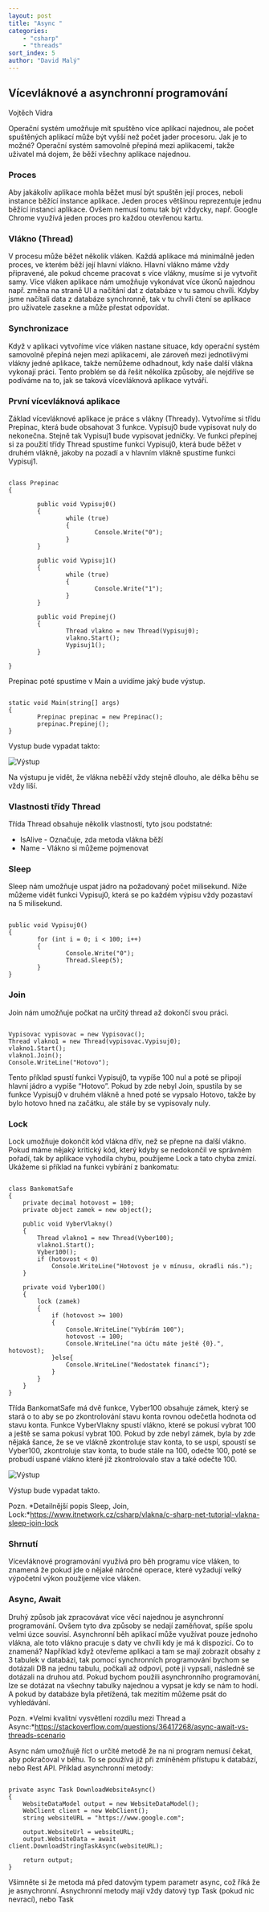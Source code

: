 ```yaml
---
layout: post
title: "Async "
categories:
    - "csharp"
    - "threads"
sort_index: 5
author: "David Malý"
--- 
```



##   Vícevláknové a asynchronní programování


Vojtěch Vidra



Operační systém umožňuje mít spuštěno více aplikací najednou, ale počet spuštěných aplikací může být vyšší než počet jader procesoru. Jak je to možné? Operační systém samovolně přepíná mezi aplikacemi, takže uživatel má dojem, že běží všechny aplikace najednou.


### Proces


Aby jakákoliv aplikace mohla běžet musí být spuštěn její proces, neboli instance běžící instance aplikace. Jeden proces většinou reprezentuje jednu běžící instanci aplikace. Ovšem nemusí tomu tak být vždycky, např. Google Chrome využívá jeden proces pro každou otevřenou kartu.


### Vlákno (Thread)


V procesu může běžet několik vláken. Každá aplikace má minimálně jeden proces, ve kterém běží její hlavní vlákno. Hlavní vlákno máme vždy připravené, ale pokud chceme pracovat s více vlákny, musíme si je vytvořit samy. Více vláken aplikace nám umožňuje vykonávat více úkonů najednou např. změna na straně UI a načítání dat z databáze v tu samou chvíli. Kdyby jsme načítali data z databáze synchronně, tak v tu chvíli čtení se aplikace pro uživatele zasekne a může přestat odpovídat.


### Synchronizace


Když v aplikaci vytvoříme více vláken nastane situace, kdy operační systém samovolně přepíná nejen mezi aplikacemi, ale zároveň mezi jednotlivými vlákny jedné aplikace, takže nemůžeme odhadnout, kdy naše další vlákna vykonají práci. Tento problém se dá řešit několika způsoby, ale nejdříve se podíváme na to, jak se taková vícevláknová aplikace vytváří.


### První vícevláknová aplikace


Základ vícevláknové aplikace je práce s vlákny (Thready). Vytvoříme si třídu Prepinac, která bude obsahovat 3 funkce. Vypisuj0 bude vypisovat nuly do nekonečna. Stejně tak Vypisuj1 bude vypisovat jedničky. Ve funkci přepínej si za použití třídy Thread spustíme funkci Vypisuj0, která bude běžet v druhém vlákně, jakoby na pozadí a v hlavním vlákně spustíme funkci Vypisuj1.


```

class Prepinac
{

        public void Vypisuj0()
        {
                while (true)
                {
                        Console.Write("0");
                }
        }

        public void Vypisuj1()
        {
                while (true)
                {
                        Console.Write("1");
                }
        }

        public void Prepinej()
        {
                Thread vlakno = new Thread(Vypisuj0);
                vlakno.Start();
                Vypisuj1();
        }

}

```


Prepinac poté spustíme v Main a uvidíme jaký bude výstup.


```

static void Main(string[] args)
{
        Prepinac prepinac = new Prepinac();
        prepinac.Prepinej();
}

```


Vystup bude vypadat takto:

![Výstup](images/asyncoutput1.jpg)

Na výstupu je vidět, že vlákna neběží vždy stejně dlouho, ale délka běhu se vždy liší.


### Vlastnosti třídy Thread


Třída Thread obsahuje několik vlastností, tyto jsou podstatné:


- IsAlive -  Označuje, zda metoda vlákna běží
- Name - Vlákno si můžeme pojmenovat


### Sleep


Sleep nám umožňuje uspat jádro na požadovaný počet milisekund. Níže můžeme vidět funkci Vypisuj0, která se po každém výpisu vždy pozastaví na 5 milisekund.


```

public void Vypisuj0()
{
        for (int i = 0; i < 100; i++)
        {
                Console.Write("0");
                Thread.Sleep(5);
        }
}

```

### Join


Join nám umožňuje počkat na určitý thread až dokončí svou práci.


```

Vypisovac vypisovac = new Vypisovac();
Thread vlakno1 = new Thread(vypisovac.Vypisuj0);
vlakno1.Start();
vlakno1.Join();
Console.WriteLine("Hotovo");

```


Tento příklad spustí funkci Vypisuj0, ta vypíše 100 nul a poté se připojí hlavní jádro a vypíše “Hotovo”. Pokud by zde nebyl Join, spustila by se funkce Vypisuj0 v druhém vlákně a hned poté se vypsalo Hotovo, takže by bylo hotovo hned na začátku, ale stále by se vypisovaly nuly.


### Lock


Lock umožňuje dokončit kód vlákna dřív, než se přepne na další vlákno. Pokud máme nějaký kritický kód, který kdyby se nedokončil ve správném pořadí, tak by aplikace vyhodila chybu, použijeme Lock a tato chyba zmizí. Ukážeme si příklad na funkci vybírání z bankomatu:


```

class BankomatSafe
{
    private decimal hotovost = 100;
    private object zamek = new object();

    public void VyberVlakny()
    {
        Thread vlakno1 = new Thread(Vyber100);
        vlakno1.Start();
        Vyber100();
        if (hotovost < 0)
            Console.WriteLine("Hotovost je v mínusu, okradli nás.");
    }

    private void Vyber100()
    {
        lock (zamek)
        {
            if (hotovost >= 100)
            {
                Console.WriteLine("Vybírám 100");
                hotovost -= 100;
                Console.WriteLine("na účtu máte ještě {0}.", hotovost);
            }else{
                Console.WriteLine("Nedostatek financí");
            }
        }
    }
}

```


Třída BankomatSafe má dvě funkce, Vyber100 obsahuje zámek, který se stará o to aby se po zkontrolování stavu konta rovnou odečetla hodnota od stavu konta. Funkce VyberVlakny spustí vlákno, které se pokusí vybrat 100 a ještě se sama pokusí vybrat 100. Pokud by zde nebyl zámek, byla by zde nějaká šance, že se ve vlákně zkontroluje stav konta, to se uspí, spoustí se Vyber100, zkontroluje stav konta, to bude stále na 100, odečte 100, poté se probudí uspané vlákno které již zkontrolovalo stav a také odečte 100.

![Výstup](images/asyncoutput2.jpg)

Výstup bude vypadat takto.



Pozn.    *Detailnější popis Sleep, Join, Lock:*https://www.itnetwork.cz/csharp/vlakna/c-sharp-net-tutorial-vlakna-sleep-join-lock


### Shrnutí


Vícevláknové programování využívá pro běh programu více vláken, to znamená že pokud jde o nějaké náročné operace, které vyžadují velký výpočetní výkon použijeme více vláken.


### Async, Await


Druhý způsob jak zpracovávat více věcí najednou je asynchronní programování. Ovšem tyto dva způsoby se nedají zaměňovat, spíše spolu velmi úzce souvisí. Asynchronní běh aplikací může využívat pouze jednoho vlákna, ale toto vlákno pracuje s daty ve chvíli kdy je má k dispozici. Co to znamená? Například když otevřeme aplikaci a tam se mají zobrazit obsahy z 3 tabulek v databázi, tak pomocí synchronních programování bychom se dotázali DB na jednu tabulu, počkali až odpoví, poté ji vypsali, následně se dotázali na druhou atd. Pokud bychom použili asynchronního programování, lze se dotázat na všechny tabulky najednou a vypsat je kdy se nám to hodí. A pokud by databáze byla přetížená, tak mezitím můžeme psát do vyhledávání.



Pozn.    *Velmi kvalitní vysvětlení rozdílu mezi Thread a Async:*https://stackoverflow.com/questions/36417268/async-await-vs-threads-scenario



Async nám umožňujě říct o určité metodě že na ni program nemusí čekat, aby pokračoval v běhu. To se používá již při zmíněném přístupu k databází, nebo Rest API. Příklad asynchronní metody:


```

private async Task DownloadWebsiteAsync()
{
    WebsiteDataModel output = new WebsiteDataModel();
    WebClient client = new WebClient();
    string websiteURL = "https://www.google.com";

    output.WebsiteUrl = websiteURL;
    output.WebsiteData = await client.DownloadStringTaskAsync(websiteURL);

    return output;
}

```




Všimněte si že metoda má před datovým typem parametr async, což říká že je asnychronní. Asnychronní metody mají vždy datový typ Task (pokud nic nevrací), nebo Task